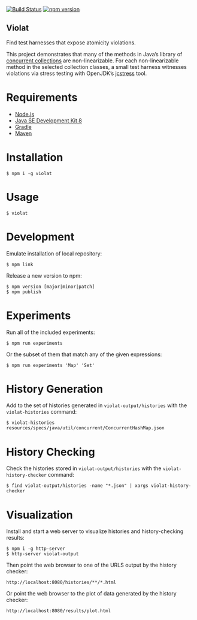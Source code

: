 [![Build Status](https://travis-ci.org/michael-emmi/violat.svg?branch=master)](https://travis-ci.org/michael-emmi/violat)
[![npm version](https://badge.fury.io/js/violat.svg)](https://badge.fury.io/js/violat)

## Violat
Find test harnesses that expose atomicity violations.

This project demonstrates that many of the methods in Java’s library of
[concurrent collections][] are non-linearizable. For each non-linearizable
method in the selected collection classes, a small test harness witnesses
violations via stress testing with OpenJDK’s [jcstress][] tool.

# Requirements

* [Node.js][]
* [Java SE Development Kit 8][]
* [Gradle][]
* [Maven][]

# Installation

    $ npm i -g violat

# Usage

    $ violat

# Development

Emulate installation of local repository:

    $ npm link

Release a new version to npm:

    $ npm version [major|minor|patch]
    $ npm publish

# Experiments

Run all of the included experiments:

    $ npm run experiments

Or the subset of them that match any of the given expressions:

    $ npm run experiments 'Map' 'Set'

# History Generation

Add to the set of histories generated in `violat-output/histories` with the `violat-histories` command:

    $ violat-histories resources/specs/java/util/concurrent/ConcurrentHashMap.json

# History Checking

Check the histories stored in `violat-output/histories` with the `violat-history-checker` command:

    $ find violat-output/histories -name "*.json" | xargs violat-history-checker


# Visualization

Install and start a web server to visualize histories and history-checking results:

    $ npm i -g http-server
    $ http-server violat-output

Then point the web browser to one of the URLS output by the history checker:

    http://localhost:8080/histories/**/*.html

Or point the web browser to the plot of data generated by the history checker:

    http://localhost:8080/results/plot.html


[Node.js]: https://nodejs.org
[concurrent collections]: https://docs.oracle.com/javase/8/docs/api/java/util/concurrent/package-summary.html
[Java SE Development Kit 8]: http://www.oracle.com/technetwork/java/javase
[Gradle]: http://gradle.org
[Maven]: https://maven.apache.org
[jcstress]: http://openjdk.java.net/projects/code-tools/jcstress/
